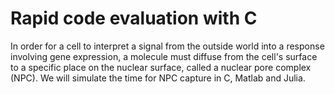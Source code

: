 # Rapid code evaluation with C

In order for a cell to interpret a signal from the outside world into a response involving gene expression, a molecule must diffuse from the cell's surface to a specific place on the nuclear surface, called a nuclear pore complex (NPC). We will simulate the time for NPC capture in C, Matlab and Julia.
